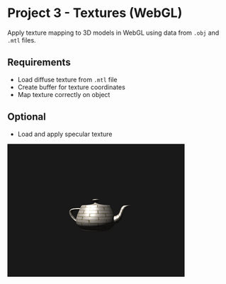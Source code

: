# Project 3 - Textures (WebGL)

Apply texture mapping to 3D models in WebGL using data from `.obj` and `.mtl` files.

## Requirements

- Load diffuse texture from `.mtl` file  
- Create buffer for texture coordinates  
- Map texture correctly on object  

## Optional

- Load and apply specular texture  

![alt text](image.png)

